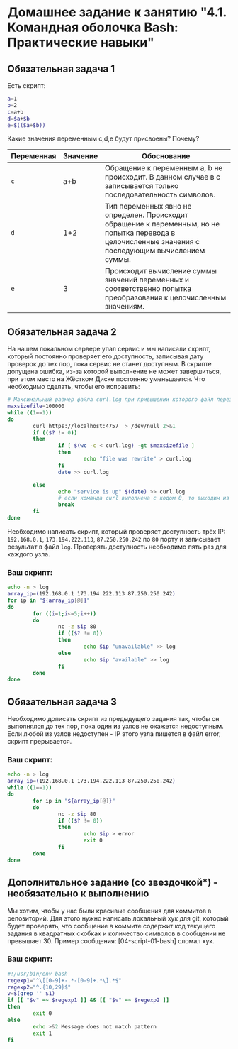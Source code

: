 # Домашнее задание к занятию "4.1. Командная оболочка Bash: Практические навыки"

## Обязательная задача 1

Есть скрипт:
```bash
a=1
b=2
c=a+b
d=$a+$b
e=$(($a+$b))
```

Какие значения переменным c,d,e будут присвоены? Почему?

| Переменная  | Значение | Обоснование |
| ------------- | ------------- | ------------- |
| `c`  | a+b  | Обращение к переменным a, b не происходит. В данном случае в c записывается только последовательность символов. |
| `d`  | 1+2  | Тип переменных явно не определен. Происходит обращение к переменным, но не попытка перевода в целочисленные значения с последующим вычислением суммы. |
| `e`  | 3  |  Происходит вычисление суммы значений переменных и соответственно попытка преобразования к целочисленным значениям. |


## Обязательная задача 2
На нашем локальном сервере упал сервис и мы написали скрипт, который постоянно проверяет его доступность, записывая дату проверок до тех пор, пока сервис не станет доступным. В скрипте допущена ошибка, из-за которой выполнение не может завершиться, при этом место на Жёстком Диске постоянно уменьшается. Что необходимо сделать, чтобы его исправить:
```bash
# Максимальный размер файла curl.log при привышении которого файл перезаписывается
maxsizefile=100000
while ((1==1))
do
        curl https://localhost:4757  > /dev/null 2>&1
        if (($? != 0))
        then
                if [ $(wc -c < curl.log) -gt $maxsizefile ]
                then
                        echo "file was rewrite" > curl.log
                fi
                date >> curl.log

        else
                echo "service is up" $(date) >> curl.log
                # если команда curl выполнена с кодом 0, то выходим из цикла, сервис доступен
                break
        fi
done

```

Необходимо написать скрипт, который проверяет доступность трёх IP: `192.168.0.1`, `173.194.222.113`, `87.250.250.242` по `80` порту и записывает результат в файл `log`. Проверять доступность необходимо пять раз для каждого узла.

### Ваш скрипт:
```bash
echo -n > log
array_ip=(192.168.0.1 173.194.222.113 87.250.250.242)
for ip in "${array_ip[@]}"
do
        for ((i=1;i<=5;i++))
        do
                nc -z $ip 80
                if (($? != 0))
                then
                        echo $ip "unavailable" >> log
                else
                        echo $ip "available" >> log
                fi
        done
done
```

## Обязательная задача 3
Необходимо дописать скрипт из предыдущего задания так, чтобы он выполнялся до тех пор, пока один из узлов не окажется недоступным. Если любой из узлов недоступен - IP этого узла пишется в файл error, скрипт прерывается.

### Ваш скрипт:
```bash
echo -n > log
array_ip=(192.168.0.1 173.194.222.113 87.250.250.242)
while ((1==1))
do
        for ip in "${array_ip[@]}"
        do
                nc -z $ip 80
                if (($? != 0))
                then
                        echo $ip > error
                        exit 0
                fi
        done
done
```

## Дополнительное задание (со звездочкой*) - необязательно к выполнению

Мы хотим, чтобы у нас были красивые сообщения для коммитов в репозиторий. Для этого нужно написать локальный хук для git, который будет проверять, что сообщение в коммите содержит код текущего задания в квадратных скобках и количество символов в сообщении не превышает 30. Пример сообщения: \[04-script-01-bash\] сломал хук.

### Ваш скрипт:
```bash
#!/usr/bin/env bash
regexp1="^\[[0-9]+-.*-[0-9]+.*\].*$"
regexp2="^.{10,29}$"
v=$(grep '' $1)
if [[ "$v" =~ $regexp1 ]] && [[ "$v" =~ $regexp2 ]]
then
        exit 0
else
        echo >&2 Message does not match pattern
        exit 1
fi
```
